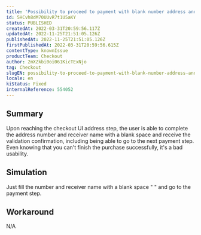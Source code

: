 ```yaml
---
title: 'Possibility to proceed to payment with blank number address and receiver name in the checkout UI'
id: 5HCvh8dM70UUvR7t1U5aKY
status: PUBLISHED
createdAt: 2022-03-31T20:59:56.117Z
updatedAt: 2022-11-25T21:51:05.126Z
publishedAt: 2022-11-25T21:51:05.126Z
firstPublishedAt: 2022-03-31T20:59:56.615Z
contentType: knownIssue
productTeam: Checkout
author: 2mXZkbi0oi061KicTExNjo
tag: Checkout
slugEN: possibility-to-proceed-to-payment-with-blank-number-address-and-receiver-name-in-the-checkout-ui
locale: en
kiStatus: Fixed
internalReference: 554052
---
```


## Summary


Upon reaching the checkout UI address step, the user is able to complete the address number and receiver name with a blank space and receive the validation confirmation, including being able to go to the next payment step. Even knowing that you can't finish the purchase successfully, it's a bad usability.



## Simulation


Just fill the number and receiver name with a blank space " " and go to the payment step.



## Workaround



N/A

